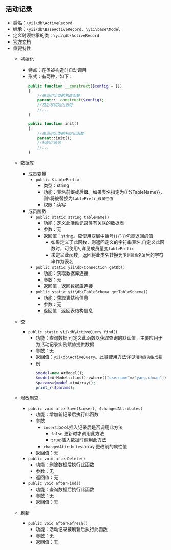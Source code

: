 ## 活动记录
* 类名：`\yii\db\ActiveRecord`
* 继承：`\yii\db\BaseActiveRecord`、`\yii\base\Model`
* 定义时须继承的类：`\yii\db\ActiveRecord`
* [官方文档](https://www.yiichina.com/doc/api/2.0/yii-db-activerecord)
* 重要特性 
    * 初始化
        * 特点：在类被构造时自动调用
        * 形式：有两种，如下：
            ```php
            public function __construct($config = [])
            {
                //先调用父类的构造函数
                parent::__construct($config);
                //然后写初始化语句
                //...
            }
            ```
            ```php
            public function init()
            {
                //先调用父类的初始化函数 
                parent::init();
                //初始化语句
                //...
            }
            ```
    * 数据库
        * 成员变量
            * `public $tablePrefix`
                * 类型：string
                * 功能：表名前缀或后缀。如果表名指定为{{%TableName}}，则`%`将被替换为`tablePrefi_该属性值` 
                * 权限：读写
        * 成员函数
            * `public static string tableName()`
                * 功能：定义此活动记录类有关联的数据表
                * 参数：无
                * 返回值：string。应使用双层中括号(`{{}}`)包裹返回的值 
                    * 如果定义了此函数，则返回定义的字符串表名,自定义此函数时，可使用`%`,详见成员量变`tablePrefix`
                    * 未定义此函数，返回将此类名转换为`下划线命名法`后的字符串作为表名
            * `public static yii\db\Connection getDb()`
                * 功能：获取数据库连接
                * 参数：无
                * 返回值：返回数据库连接 
            * `public static yii\db\TableSchema getTableSchema()`
                * 功能：获取表结构信息
                * 参数：无
                * 返回值：返回表结构信息
    * 查
        * `public static yii\db\ActiveQuery find()`
            * 功能：查询数据,可定义此函数以获取查询的默认值。主要应用于为活动记录实例赋值提供数据
            * 参数：无
            * 返回值：`yii\db\ActiveQuery`。此类使用方法详见`活动查询生成器`
            * 例
                ```php 
                $model=new ArModel();
                $model=ArModel::find()->where(["username"=>"yang.chuan"])->one();
                $params=$model->toArray();
                print_r($params);
                ```
        
    * 增改删查
        * `public void afterSave($insert, $changedAttributes)`
            * 功能：增加新记录后执行此函数
            * 参数
                * `insert`:bool.插入记录后是否调用此方法
                    * `false`:更新时才调用此方法
                    * `true`:插入数据时调用此方法
                * `changedAttributes`:array.更改前的属性值
            * 返回值：无
        * `public void afterDelete()`
            * 功能：删除数据后执行此函数
            * 参数：无
            * 返回值：无
        * `public void afterFind()`
            * 功能：查询数据后执行此函数
            * 参数：无
            * 返回值：无
    * 刷新
        * `public void afterRefresh()`
            * 功能：活动记录被刷新后执行此函数
            * 参数：无
            * 返回值：无